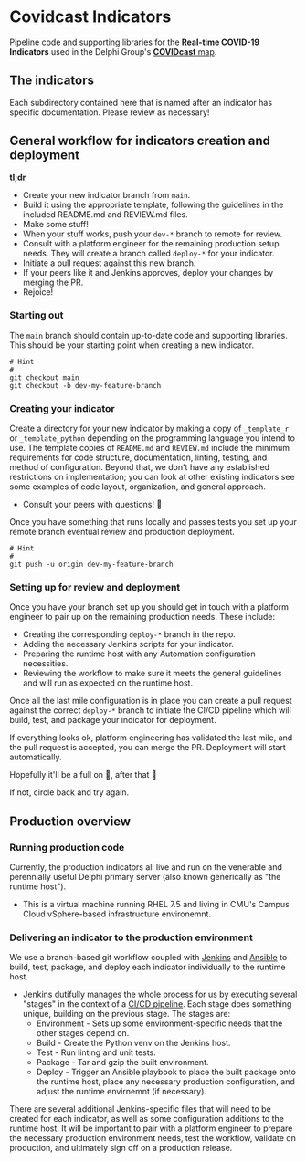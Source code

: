 # Covidcast Indicators

Pipeline code and supporting libraries for the **Real-time COVID-19 Indicators** used in the Delphi Group's [**COVIDcast** map](https://covidcast.cmu.edu).

## The indicators

Each subdirectory contained here that is named after an indicator has specific documentation. Please review as necessary!

## General workflow for indicators creation and deployment

**tl;dr**

- Create your new indicator branch from `main`.
- Build it using the appropriate template, following the guidelines in the included README.md and REVIEW.md files.
- Make some stuff!
- When your stuff works, push your `dev-*` branch to remote for review.
- Consult with a platform engineer for the remaining production setup needs. They will create a branch called `deploy-*` for your indicator.
- Initiate a pull request against this new branch.
- If your peers like it and Jenkins approves, deploy your changes by merging the PR.
- Rejoice!

### Starting out

The `main` branch should contain up-to-date code and supporting libraries. This should be your starting point when creating a new indicator.

```shell
# Hint
#
git checkout main
git checkout -b dev-my-feature-branch
```

### Creating your indicator

Create a directory for your new indicator by making a copy of `_template_r` or `_template_python` depending on the programming language you intend to use. The template copies of `README.md` and `REVIEW.md` include the minimum requirements for code structure, documentation, linting, testing, and method of configuration. Beyond that, we don't have any established restrictions on implementation; you can look at other existing indicators see some examples of code layout, organization, and general approach.

- Consult your peers with questions! :handshake:

Once you have something that runs locally and passes tests you set up your remote branch eventual review and production deployment.

```shell
# Hint
#
git push -u origin dev-my-feature-branch
```

### Setting up for review and deployment

Once you have your branch set up you should get in touch with a platform engineer to pair up on the remaining production needs. These include:

- Creating the corresponding `deploy-*` branch in the repo.
- Adding the necessary Jenkins scripts for your indicator.
- Preparing the runtime host with any Automation configuration necessities.
- Reviewing the workflow to make sure it meets the general guidelines and will run as expected on the runtime host.

Once all the last mile configuration is in place you can create a pull request against the correct `deploy-*` branch to initiate the CI/CD pipeline which will build, test, and package your indicator for deployment.

If everything looks ok, platform engineering has validated the last mile, and the pull request is accepted, you can merge the PR. Deployment will start automatically.

Hopefully it'll be a full on :tada:, after that :crossed_fingers:

If not, circle back and try again.

## Production overview

### Running production code

Currently, the production indicators all live and run on the venerable and perennially useful Delphi primary server (also known generically as "the runtime host").

- This is a virtual machine running RHEL 7.5 and living in CMU's Campus Cloud vSphere-based infrastructure environemnt.

### Delivering an indicator to the production environment

We use a branch-based git workflow coupled with [Jenkins](https://www.jenkins.io/) and [Ansible](https://www.ansible.com/) to build, test, package, and deploy each indicator individually to the runtime host.

- Jenkins dutifully manages the whole process for us by executing several "stages" in the context of a [CI/CD pipeline](https://dzone.com/articles/learn-how-to-setup-a-cicd-pipeline-from-scratch). Each stage does something unique, building on the previous stage. The stages are:
  - Environment - Sets up some environment-specific needs that the other stages depend on.
  - Build - Create the Python venv on the Jenkins host.
  - Test - Run linting and unit tests.
  - Package - Tar and gzip the built environment.
  - Deploy - Trigger an Ansible playbook to place the built package onto the runtime host, place any necessary production configuration, and adjust the runtime envirnemnt (if necessary).

There are several additional Jenkins-specific files that will need to be created for each indicator, as well as some configuration additions to the runtime host. It will be important to pair with a platform engineer to prepare the necessary production environment needs, test the workflow, validate on production, and ultimately sign off on a production release.
